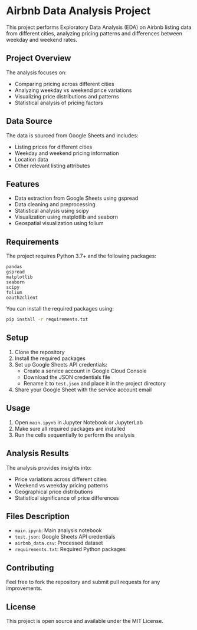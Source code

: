 # Airbnb Data Analysis Project

This project performs Exploratory Data Analysis (EDA) on Airbnb listing data from different cities, analyzing pricing patterns and differences between weekday and weekend rates.

## Project Overview

The analysis focuses on:
- Comparing pricing across different cities
- Analyzing weekday vs weekend price variations
- Visualizing price distributions and patterns
- Statistical analysis of pricing factors

## Data Source

The data is sourced from Google Sheets and includes:
- Listing prices for different cities
- Weekday and weekend pricing information
- Location data
- Other relevant listing attributes

## Features

- Data extraction from Google Sheets using gspread
- Data cleaning and preprocessing
- Statistical analysis using scipy
- Visualization using matplotlib and seaborn
- Geospatial visualization using folium

## Requirements

The project requires Python 3.7+ and the following packages:
```
pandas
gspread
matplotlib
seaborn
scipy
folium
oauth2client
```

You can install the required packages using:
```bash
pip install -r requirements.txt
```

## Setup

1. Clone the repository
2. Install the required packages
3. Set up Google Sheets API credentials:
   - Create a service account in Google Cloud Console
   - Download the JSON credentials file
   - Rename it to `test.json` and place it in the project directory
4. Share your Google Sheet with the service account email

## Usage

1. Open `main.ipynb` in Jupyter Notebook or JupyterLab
2. Make sure all required packages are installed
3. Run the cells sequentially to perform the analysis

## Analysis Results

The analysis provides insights into:
- Price variations across different cities
- Weekend vs weekday pricing patterns
- Geographical price distributions
- Statistical significance of price differences

## Files Description

- `main.ipynb`: Main analysis notebook
- `test.json`: Google Sheets API credentials
- `airbnb_data.csv`: Processed dataset
- `requirements.txt`: Required Python packages

## Contributing

Feel free to fork the repository and submit pull requests for any improvements.

## License

This project is open source and available under the MIT License.